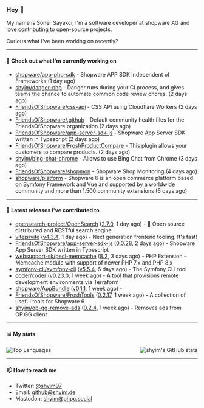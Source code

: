 ### Hey 👋

My name is Soner Sayakci, I'm a software developer at shopware AG and love contributing to open-source projects.

Curious what I've been working on recently?

---

#### 👷 Check out what I'm currently working on

- [shopware/app-php-sdk](https://github.com/shopware/app-php-sdk) - Shopware APP SDK Independent of Frameworks (1 day ago)
- [shyim/danger-php](https://github.com/shyim/danger-php) - Danger runs during your CI process, and gives teams the chance to automate common code review chores. (2 days ago)
- [FriendsOfShopware/css-api](https://github.com/FriendsOfShopware/css-api) - CSS API using Cloudflare Workers (2 days ago)
- [FriendsOfShopware/.github](https://github.com/FriendsOfShopware/.github) - Default community health files for the FriendsOfShopware organization (2 days ago)
- [FriendsOfShopware/app-server-sdk-js](https://github.com/FriendsOfShopware/app-server-sdk-js) - Shopware App Server SDK written in Typescript (2 days ago)
- [FriendsOfShopware/FroshProductCompare](https://github.com/FriendsOfShopware/FroshProductCompare) - This plugin allows your customers to compare products. (2 days ago)
- [shyim/bing-chat-chrome](https://github.com/shyim/bing-chat-chrome) - Allows to use Bing Chat from Chrome (3 days ago)
- [FriendsOfShopware/shopmon](https://github.com/FriendsOfShopware/shopmon) - Shopware Shop Monitoring (4 days ago)
- [shopware/platform](https://github.com/shopware/platform) - Shopware 6 is an open commerce platform based on Symfony Framework and Vue and supported by a worldwide community and more than 1.500 community extensions (6 days ago)

---

#### 🔭 Latest releases I've contributed to

- [opensearch-project/OpenSearch](https://github.com/opensearch-project/OpenSearch) ([2.7.0](https://github.com/opensearch-project/OpenSearch/releases/tag/2.7.0), 1 day ago) - 🔎 Open source distributed and RESTful search engine.
- [vitejs/vite](https://github.com/vitejs/vite) ([v4.3.4](https://github.com/vitejs/vite/releases/tag/v4.3.4), 1 day ago) - Next generation frontend tooling. It&#39;s fast!
- [FriendsOfShopware/app-server-sdk-js](https://github.com/FriendsOfShopware/app-server-sdk-js) ([0.0.28](https://github.com/FriendsOfShopware/app-server-sdk-js/releases/tag/0.0.28), 2 days ago) - Shopware App Server SDK written in Typescript
- [websupport-sk/pecl-memcache](https://github.com/websupport-sk/pecl-memcache) ([8.2](https://github.com/websupport-sk/pecl-memcache/releases/tag/8.2), 3 days ago) - PHP Extension - Memcache module with support of newer PHP 7.x and PHP 8.x
- [symfony-cli/symfony-cli](https://github.com/symfony-cli/symfony-cli) ([v5.5.4](https://github.com/symfony-cli/symfony-cli/releases/tag/v5.5.4), 6 days ago) - The Symfony CLI tool
- [coder/coder](https://github.com/coder/coder) ([v0.23.0](https://github.com/coder/coder/releases/tag/v0.23.0), 1 week ago) - A tool that provisions remote development environments via Terraform
- [shopware/AppBundle](https://github.com/shopware/AppBundle) ([v0.1.1](https://github.com/shopware/AppBundle/releases/tag/v0.1.1), 1 week ago) - 
- [FriendsOfShopware/FroshTools](https://github.com/FriendsOfShopware/FroshTools) ([0.2.17](https://github.com/FriendsOfShopware/FroshTools/releases/tag/0.2.17), 1 week ago) - A collection of useful tools for Shopware 6
- [shyim/op-gg-remove-ads](https://github.com/shyim/op-gg-remove-ads) ([0.2.4](https://github.com/shyim/op-gg-remove-ads/releases/tag/0.2.4), 1 week ago) - Removes ads from OP.GG client

---

#### 📊 My stats

<img align="right" alt="shyim's GitHub stats" src="https://github-readme-stats.vercel.app/api?username=shyim&count_private=1&show_icons=true&" />

![Top Languages](https://github-readme-stats.vercel.app/api/top-langs/?username=shyim)

---

#### 📫 How to reach me

- Twitter: [@shyim97](https://twitter.com/shyim97)
- Email: [github@shyim.de](mailto://github@shyim.de)
- Mastodon: <a rel="me" href="https://phpc.social/@shyim">shyim@phpc.social</a>
